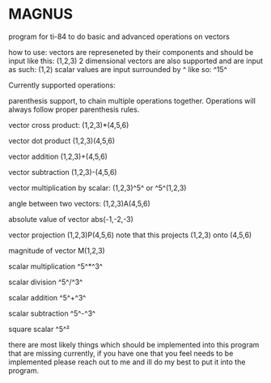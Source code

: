 # MAGNUS
program for ti-84 to do basic and advanced operations on vectors 

how to use:
vectors are represeneted by their components and should be input like this: (1,2,3)
2 dimensional vectors are also supported and are input as such: (1,2)
scalar values are input surrounded by ^ like so: ^15^

Currently supported operations:

parenthesis support, to chain multiple operations together. Operations will always follow proper parenthesis rules. 

vector cross product: (1,2,3)*(4,5,6)

vector dot product (1,2,3)(4,5,6)

vector addition (1,2,3)+(4,5,6)

vector subtraction (1,2,3)-(4,5,6)

vector multiplication by scalar: (1,2,3)^5^ or ^5^(1,2,3)

angle between two vectors: (1,2,3)A(4,5,6)

absolute value of vector abs(-1,-2,-3)

vector projection (1,2,3)P(4,5,6) note that this projects (1,2,3) onto (4,5,6)

magnitude of vector M(1,2,3)

scalar multiplication ^5^*^3^

scalar division ^5^/^3^

scalar addition ^5^+^3^

scalar subtraction ^5^-^3^

square scalar ^5^²


there are most likely things which should be implemented into this program that are missing currently, if you have one that you feel needs to be implemented please reach out to me and ill do my best to put it into the program. 
